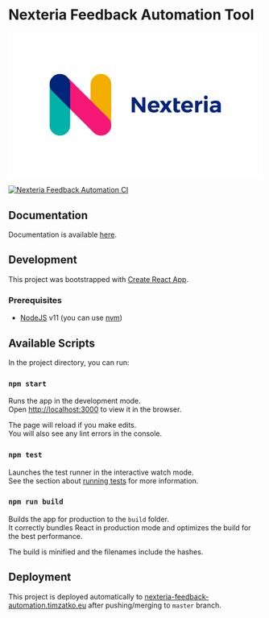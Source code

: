 # Nexteria Feedback Automation Tool

![Nexteria](docs/assets/nexteria-logo.png)

[![Nexteria Feedback Automation CI](https://circleci.com/gh/timzatko/nexteria-feedback-automation/tree/master.svg?style=shield)](https://circleci.com/gh/timzatko/nexteria-feedback-automation/tree/master)

## Documentation

Documentation is available [here](docs/Documentation.md).

## Development

This project was bootstrapped with [Create React App](https://github.com/facebook/create-react-app).

### Prerequisites

-   [NodeJS](https://nodejs.org/en/) v11 (you can use [nvm](https://github.com/nvm-sh/nvm))

## Available Scripts

In the project directory, you can run:

### `npm start`

Runs the app in the development mode.<br />
Open [http://localhost:3000](http://localhost:3000) to view it in the browser.

The page will reload if you make edits.<br />
You will also see any lint errors in the console.

### `npm test`

Launches the test runner in the interactive watch mode.<br />
See the section about [running tests](https://facebook.github.io/create-react-app/docs/running-tests) for more information.

### `npm run build`

Builds the app for production to the `build` folder.<br />
It correctly bundles React in production mode and optimizes the build for the best performance.

The build is minified and the filenames include the hashes.<br />

## Deployment

This project is deployed automatically to [nexteria-feedback-automation.timzatko.eu](http://nexteria-feedback-automation.timzatko.eu) after pushing/merging to `master` branch.
